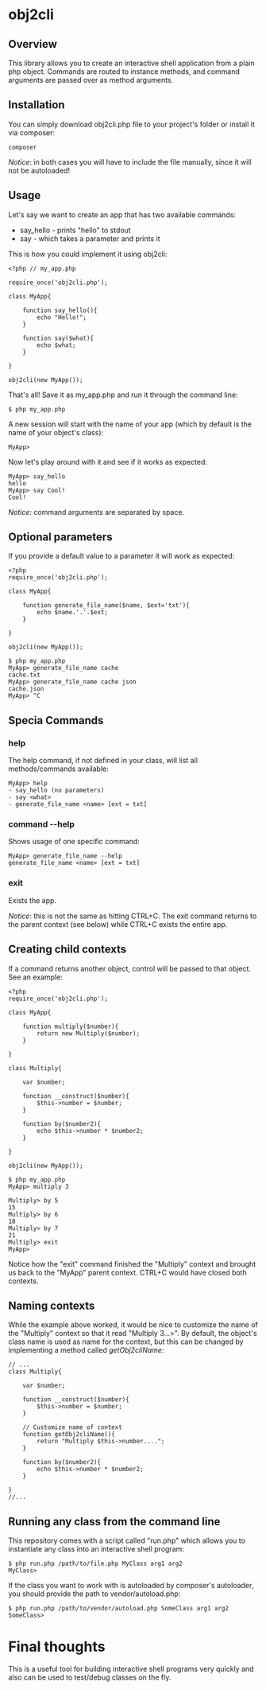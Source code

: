 # obj2cli

## Overview

This library allows you to create an interactive shell application from a plain php object. Commands are routed to instance methods, and command arguments are passed over as method arguments.

## Installation

You can simply download obj2cli.php file to your project's folder or install it via composer:

```
composer 
``` 

*Notice*: in both cases you will have to include the file manually, since it will not be autoloaded!

## Usage

Let's say we want to create an app that has two available commands:

* say_hello - prints "hello" to stdout
* say - which takes a parameter and prints it

This is how you could implement it using obj2cli:

```
<?php // my_app.php

require_once('obj2cli.php');

class MyApp{
	
	function say_hello(){
		echo "Hello!";
	}

	function say($what){
		echo $what;
	}

}

obj2cli(new MyApp());

```

That's all! Save it as my_app.php and run it through the command line:

```
$ php my_app.php
```

A new session will start with the name of your app (which by default is the name of your object's class):

```
MyApp>
```

Now let's play around with it and see if it works as expected:

```
MyApp> say_hello
hello
MyApp> say Cool!
Cool!
```

*Notice:* command arguments are separated by space.

## Optional parameters

If you provide a default value to a parameter it will work as expected:

```
<?php 
require_once('obj2cli.php');

class MyApp{
	
	function generate_file_name($name, $ext='txt'){
		echo $name.'.'.$ext;
	}

}

obj2cli(new MyApp());

```

```
$ php my_app.php
MyApp> generate_file_name cache	
cache.txt
MyApp> generate_file_name cache json
cache.json
MyApp> ^C
```

## Specia Commands

### help

The help command, if not defined in your class, will list all methods/commands available:

```
MyApp> help
- say_hello (no parameters)
- say <what>
- generate_file_name <name> [ext = txt]
```

### command --help

Shows usage of one specific command:

```
MyApp> generate_file_name --help
generate_file_name <name> [ext = txt]
```

### exit

Exists the app. 

*Notice*: this is not the same as hitting CTRL+C. The exit command returns to the parent context (see below) while CTRL+C exists the entire app.

## Creating child contexts 

If a command returns another object, control will be passed to that object. See an example:

```
<?php
require_once('obj2cli.php');

class MyApp{
	
	function multiply($number){
		return new Multiply($number);
	}

}

class Multiply{

	var $number;

	function __construct($number){
		$this->number = $number;
	}

	function by($number2){
		echo $this->number * $number2;
	}

}

obj2cli(new MyApp());
```

```
$ php my_app.php 
MyApp> multiply 3

Multiply> by 5
15
Multiply> by 6
18
Multiply> by 7
21
Multiply> exit
MyApp> 
```

Notice how the "exit" command finished the "Multiply" context and brought us back to the "MyApp" parent context. CTRL+C would have closed both contexts.

## Naming contexts

While the example above worked, it would be nice to customize the name of the "Multiply" context so that it read "Multiply 3...>". By default, the object's class name is used as name for the context, but this can be changed by implementing a method called *getObj2cliName*:

```
// ...
class Multiply{

	var $number;

	function __construct($number){
		$this->number = $number;
	}

	// Customize name of context
	function getObj2cliName(){
		return "Multiply $this->number....";
	}

	function by($number2){
		echo $this->number * $number2;
	}

}
//...
```

## Running any class from the command line

This repository comes with a script called "run.php" which allows you to instantiate any class into an interactive shell program:

```
$ php run.php /path/to/file.php MyClass arg1 arg2
MyClass> 
```

If the class you want to work with is autoloaded by composer's autoloader, you should provide the path to vendor/autoload.php:

```
$ php run.php /path/to/vendor/autoload.php SomeClass arg1 arg2
SomeClass>
```

# Final thoughts

This is a useful tool for building interactive shell programs very quickly and also can be used to test/debug classes on the fly.





